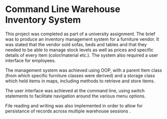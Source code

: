 <h1>Command Line Warehouse Inventory System</h1>

This project was completed as part of a university assignment. The brief was to produce an inventory management system for a furniture vendor. It was stated that the vendor sold sofas, beds and tables and that they needed to be able to manage stock levels as well as prices and specific details of every item (color/material etc.). The system also required a user interface for employees.

The management system was achieved using OOP, with a parent Item class (from which specific furniture classes were derived) and a storage class which held items in maps, including methods to retrieve and store items. 

The user interface was achieved at the command line, using switch statements to facilitate navigation around the various menu options.

File reading and writing was also implemented in order to allow for persistance of records across multiple warehouse sessions .
